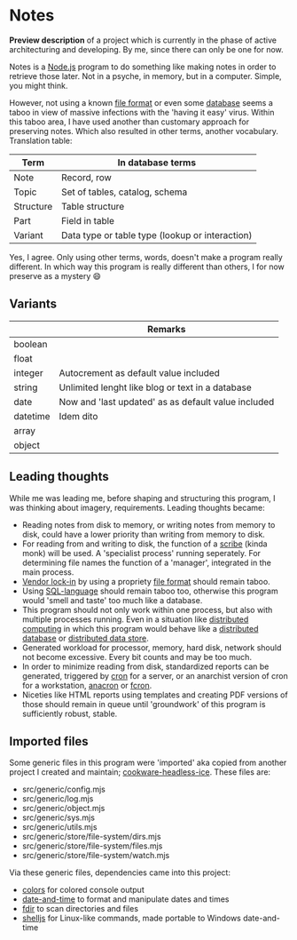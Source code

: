# Notes

**Preview description** of a project which is currently in the phase of active architecturing and developing. By me, since there can only be one for now.

Notes is a [Node.js](https://en.wikipedia.org/wiki/Node.js) program to do something like making notes in order to retrieve those later. Not in a psyche, in memory, but in a computer. Simple, you might think.

However, not using a known [file format](niceties) or even some [database](https://en.wikipedia.org/wiki/Database) seems a taboo in view of massive infections with the 'having it easy' virus. Within this taboo area, I have used another than customary approach for preserving notes. Which also resulted in other terms, another vocabulary. Translation table:

| Term             | In database terms                                     |
| ---------------- | ----------------------------------------------------- |
| Note             | Record, row                                           |
| Topic            | Set of tables, catalog, schema                        |
| Structure        | Table structure                                       |
| Part             | Field in table                                        |
| Variant          | Data type or table type (lookup or interaction)       |


Yes, I agree. Only using other terms, words, doesn't make a program really different. In which way this program is really different than others, I for now preserve as a mystery 😄


## Variants

|                  | Remarks                                               |
| ---------------- | ----------------------------------------------------- |
| boolean          |                                                       |
| float            |                                                       |
| integer          | Autocrement as default value included                 |
| string           | Unlimited lenght like blog or text in a database      |
| date             | Now and 'last updated' as as default value included   |
| datetime         | Idem dito                                             |
| array            |                                                       |
| object           |                                                       |


## Leading thoughts

While me was leading me, before shaping and structuring this program, I was thinking about imagery, requirements. Leading thoughts became:

+ Reading notes from disk to memory, or writing notes from memory to disk, could have a lower priority than writing from memory to disk.
+ For reading from and writing to disk, the function of a [scribe](https://en.wikipedia.org/wiki/Scribe) (kinda monk) will be used. A 'specialist process' running seperately. For determining file names the function of a 'manager', integrated in the main process.
+ [Vendor lock-in](https://en.wikipedia.org/wiki/Vendor_lock-in) by using a propriety [file format](https://en.wikipedia.org/wiki/Database) should remain taboo.
+ Using [SQL-language](https://en.wikipedia.org/wiki/SQL) should remain taboo too, otherwise this program would 'smell and taste' too much like a database.
+ This program should not only work within one process, but also with multiple processes running. Even in a situation like [distributed computing](https://en.wikipedia.org/wiki/Distributed_computing) in which this program would behave like a [distributed database](https://en.wikipedia.org/wiki/Distributed_database) or [distributed data store](https://en.wikipedia.org/wiki/Distributed_data_store).
+ Generated workload for processor, memory, hard disk, network should not become excessive. Every bit counts and may be too much.
+ In order to minimize reading from disk, standardized reports can be generated, triggered by [cron](https://en.wikipedia.org/wiki/Cron) for a server, or an anarchist version of cron for a workstation, [anacron](https://en.wikipedia.org/wiki/Anacron) or [fcron](https://en.wikipedia.org/wiki/Fcron).
+ Niceties like HTML reports using templates and creating PDF versions of those should remain in queue until 'groundwork' of this program is sufficiently robust, stable.


## Imported files

Some generic files in this program were 'imported' aka copied from another project I created and maintain; [cookware-headless-ice](https://github.com/hfndb/cookware-headless-ice). These files are:
+ src/generic/config.mjs
+ src/generic/log.mjs
+ src/generic/object.mjs
+ src/generic/sys.mjs
+ src/generic/utils.mjs
+ src/generic/store/file-system/dirs.mjs
+ src/generic/store/file-system/files.mjs
+ src/generic/store/file-system/watch.mjs

Via these generic files, dependencies came into this project:
+ [colors](https://www.npmjs.com/package/colors) for colored console output
+ [date-and-time](https://www.npmjs.com/package/date-and-time) to format and manipulate dates and times
+ [fdir](https://www.npmjs.com/package/fdir) to scan directories and files
+ [shelljs](https://www.npmjs.com/package/shelljs) for Linux-like commands, made portable to Windows
date-and-time
